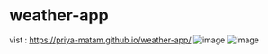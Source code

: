 # weather-app
vist : https://priya-matam.github.io/weather-app/
![image](https://user-images.githubusercontent.com/87633131/189543559-96bfbafb-87d8-4965-92fa-379558d42fa9.png)
![image](https://user-images.githubusercontent.com/87633131/189543579-db5d94d6-6456-453d-9e94-03979f461886.png)

